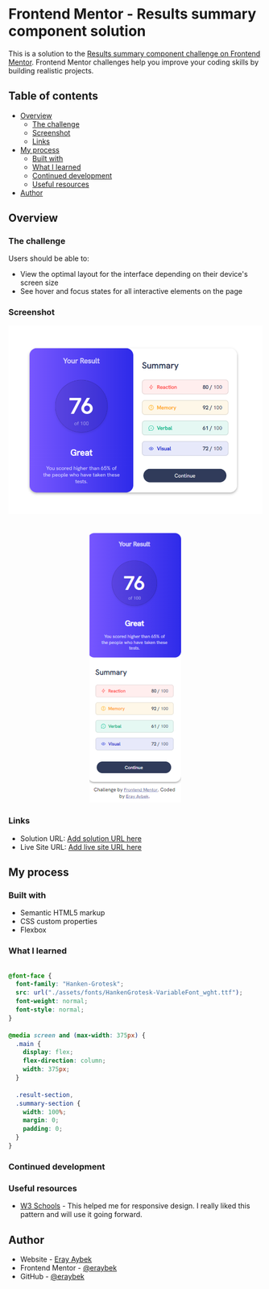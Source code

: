 # Frontend Mentor - Results summary component solution

This is a solution to the [Results summary component challenge on Frontend Mentor](https://www.frontendmentor.io/challenges/results-summary-component-CE_K6s0maV). Frontend Mentor challenges help you improve your coding skills by building realistic projects.

## Table of contents

- [Overview](#overview)
  - [The challenge](#the-challenge)
  - [Screenshot](#screenshot)
  - [Links](#links)
- [My process](#my-process)
  - [Built with](#built-with)
  - [What I learned](#what-i-learned)
  - [Continued development](#continued-development)
  - [Useful resources](#useful-resources)
- [Author](#author)

## Overview

### The challenge

Users should be able to:

- View the optimal layout for the interface depending on their device's screen size
- See hover and focus states for all interactive elements on the page

### Screenshot

<p align="center">
<img src="./design/my-project-desktop-design.PNG">
<br><br><br>
<img src="./design/my-project-mobile-design.PNG">
</p>

### Links

- Solution URL: [Add solution URL here](https://github.com/eraybek/front-end-projects/tree/main/20-ResultSummaryComponent)
- Live Site URL: [Add live site URL here](https://eraybek.github.io/front-end-projects/20-ResultSummaryComponent/index.html)

## My process

### Built with

- Semantic HTML5 markup
- CSS custom properties
- Flexbox

### What I learned

```html

```

```css
@font-face {
  font-family: "Hanken-Grotesk";
  src: url("./assets/fonts/HankenGrotesk-VariableFont_wght.ttf");
  font-weight: normal;
  font-style: normal;
}

@media screen and (max-width: 375px) {
  .main {
    display: flex;
    flex-direction: column;
    width: 375px;
  }

  .result-section,
  .summary-section {
    width: 100%;
    margin: 0;
    padding: 0;
  }
}
```

### Continued development

### Useful resources

- [W3 Schools](https://www.w3schools.com/html/html_responsive.asp) - This helped me for responsive design. I really liked this pattern and will use it going forward.

## Author

- Website - [Eray Aybek](https://eraybek.github.io)
- Frontend Mentor - [@eraybek](https://www.frontendmentor.io/profile/eraybek)
- GitHub - [@eraybek](https://github.com/eraybek)
